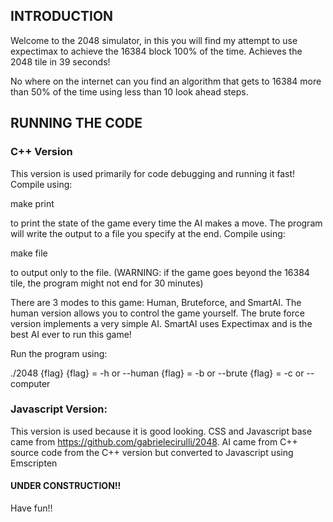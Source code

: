 ## INTRODUCTION

Welcome to the 2048 simulator, in this you will find my attempt to use expectimax to achieve the 16384 block 100% of the time. Achieves the 2048 tile in 39 seconds!

No where on the internet can you find an algorithm that gets to 16384 more than 50% of the time using less than 10 look ahead steps. 

## RUNNING THE CODE

### C++ Version
This version is used primarily for code debugging and running it fast! Compile using:

make print

to print the state of the game every time the AI makes a move. The program will write the output to a file you specify at the end. Compile using:

make file

to output only to the file. (WARNING: if the game goes beyond the 16384 tile, the program might not end for 30 minutes)

There are 3 modes to this game: Human, Bruteforce, and SmartAI. The human version allows you to control the game yourself. The brute force version implements a very simple AI. SmartAI uses Expectimax and is the best AI ever to run this game!

Run the program using:

./2048 {flag}
{flag} = -h or --human
{flag} = -b or --brute
{flag} = -c or --computer

### Javascript Version: 
This version is used because it is good looking. CSS and Javascript base came from https://github.com/gabrielecirulli/2048. AI came from C++ source code from the C++ version but converted to Javascript using Emscripten

#### UNDER CONSTRUCTION!!

Have fun!!
